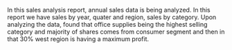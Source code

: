 In this sales analysis report, annual sales data is being analyzed. In this report we have sales by year, quater and region, sales by category. Upon analyzing the data, found that office supplies being the highest selling category and majority of shares comes from consumer segment and then in that 30% west region is having a maximum profit. 
